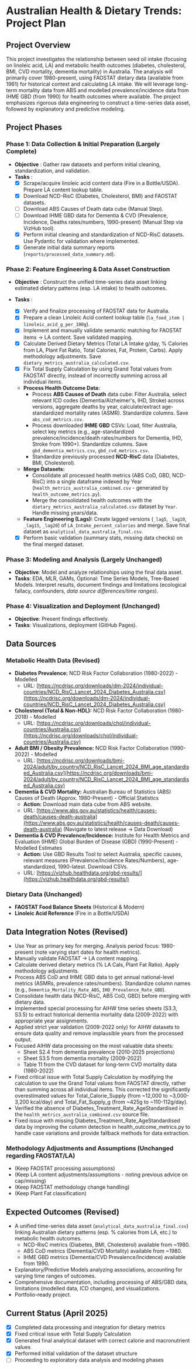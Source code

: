 # Australian Health & Dietary Trends: Project Plan

## Project Overview

This project investigates the relationship between seed oil intake (focusing on linoleic acid, LA) and metabolic health outcomes (diabetes, cholesterol, BMI, CVD mortality, dementia mortality) in Australia. The analysis will primarily cover 1980-present, using FAOSTAT dietary data (available from 1961) for historical context and calculating LA intake. We will leverage long-term mortality data from ABS and modelled prevalence/incidence data from IHME GBD (from 1990) for health outcomes where available. The project emphasizes rigorous data engineering to construct a time-series data asset, followed by explanatory and predictive modeling.

## Project Phases

### Phase 1: Data Collection & Initial Preparation (Largely Complete)

* **Objective** : Gather raw datasets and perform initial cleaning, standardization, and validation.
* **Tasks** :
  * [X] Scrape/acquire linoleic acid content data (Fire in a Bottle/USDA). Prepare LA content lookup table.
  * [X] Download NCD-RisC (Diabetes, Cholesterol, BMI) and FAOSTAT datasets.
  * [ ] Download ABS Causes of Death data cube (Manual Step).
  * [ ] Download IHME GBD data for Dementia & CVD (Prevalence, Incidence, Deaths rates/numbers, 1990-present) (Manual Step via VizHub tool).
  * [X] Perform initial cleaning and standardization of NCD-RisC datasets. Use Pydantic for validation where implemented.
  * [X] Generate initial data summary reports (`reports/processed_data_summary.md`).

### Phase 2: Feature Engineering & Data Asset Construction

* **Objective** : Construct the unified time-series data asset linking estimated dietary patterns (esp. LA intake) to health outcomes.
* **Tasks** :

  * [X] Verify and finalize processing of FAOSTAT data for Australia.
  * [X] Prepare a clean Linoleic Acid content lookup table (`la_food_item | linoleic_acid_g_per_100g`).
  * [X] Implement and manually validate semantic matching for FAOSTAT items -> LA content. Save validated mapping.
  * [X] Calculate Derived Dietary Metrics (Total LA Intake g/day, % Calories from LA, Plant Fat Ratio, Total Calories, Fat, Protein, Carbs). Apply methodology adjustments. Save `dietary_metrics_australia_calculated.csv`.
  * [X] Fix Total Supply Calculation by using Grand Total values from FAOSTAT directly, instead of incorrectly summing across all individual items.

  * **Process Health Outcome Data:**
    * Process **ABS Causes of Death** data cube: Filter Australia, select relevant ICD codes (Dementia/Alzheimer's, IHD, Stroke) across versions, aggregate deaths by year, calculate/extract age-standardized mortality rates (ASMR). Standardize columns. Save `abs_cod_metrics.csv`.
    * Process downloaded **IHME GBD** CSVs: Load, filter Australia, select key metrics (e.g., age-standardized prevalence/incidence/death rates/numbers for Dementia, IHD, Stroke from 1990+). Standardize columns. Save `gbd_dementia_metrics.csv`, `gbd_cvd_metrics.csv`.
    * Standardize previously processed **NCD-RisC** data (Diabetes, BMI, Cholesterol).
  * **Merge Datasets:**
    * Consolidate all processed health metrics (ABS CoD, GBD, NCD-RisC) into a single dataframe indexed by Year (`health_metrics_australia_combined.csv` - generated by `health_outcome_metrics.py`).
    * Merge the consolidated health outcomes with the `dietary_metrics_australia_calculated.csv` dataset by `Year`. Handle missing years/data.
  * **Feature Engineering (Lags):** Create lagged versions (`_lag5`, `_lag10`, `_lag15`, `_lag20`) of `LA_Intake_percent_calories` and merge. Save final dataset as `analytical_data_australia_final.csv`.
  * [X] Perform basic validation (summary stats, missing data checks) on the final merged dataset.

### Phase 3: Modeling and Analysis (Largely Unchanged)

* **Objective**: Model and analyze relationships using the final data asset.
* **Tasks**: EDA, MLR, GAMs, Optional: Time Series Models, Tree-Based Models. Interpret results, document findings and limitations (ecological fallacy, confounders, *data source differences/time ranges*).

### Phase 4: Visualization and Deployment (Unchanged)

* **Objective**: Present findings effectively.
* **Tasks**: Visualizations, deployment (GitHub Pages).

## Data Sources

### Metabolic Health Data (Revised)

* **Diabetes Prevalence:** NCD Risk Factor Collaboration (1980-2022) - Modelled
  * URL: [https://ncdrisc.org/downloads/dm-2024/individual-countries/NCD_RisC_Lancet_2024_Diabetes_Australia.csv](https://ncdrisc.org/downloads/dm-2024/individual-countries/NCD_RisC_Lancet_2024_Diabetes_Australia.csv)
* **Cholesterol (Total & Non-HDL):** NCD Risk Factor Collaboration (1980-2018) - Modelled
  * URL: [https://ncdrisc.org/downloads/chol/individual-countries/Australia.csv](https://ncdrisc.org/downloads/chol/individual-countries/Australia.csv)
* **Adult BMI / Obesity Prevalence:** NCD Risk Factor Collaboration (1990-2022) - Modelled
  * URL: [https://ncdrisc.org/downloads/bmi-2024/adult/by_country/NCD_RisC_Lancet_2024_BMI_age_standardised_Australia.csv](https://ncdrisc.org/downloads/bmi-2024/adult/by_country/NCD_RisC_Lancet_2024_BMI_age_standardised_Australia.csv)
* **Dementia & CVD Mortality:** Australian Bureau of Statistics (ABS) Causes of Death (Approx. 1980-Present) - Official Statistics
  * **Action:** Download main data cube from ABS website.
  * URL: [https://www.abs.gov.au/statistics/health/causes-death/causes-death-australia](https://www.abs.gov.au/statistics/health/causes-death/causes-death-australia) (Navigate to latest release -> Data Download)
* **Dementia & CVD Prevalence/Incidence:** Institute for Health Metrics and Evaluation (IHME) Global Burden of Disease (GBD) (1990-Present) - Modelled Estimates
  * **Action:** Use GBD Results Tool to select Australia, specific causes, relevant measures (Prevalence/Incidence Rates/Numbers), age-standardized, 1990-latest. Download CSVs.
  * URL: [https://vizhub.healthdata.org/gbd-results/](https://vizhub.healthdata.org/gbd-results/)

### Dietary Data (Unchanged)

* **FAOSTAT Food Balance Sheets** (Historical & Modern)
* **Linoleic Acid Reference** (Fire in a Bottle/USDA)

## Data Integration Notes (Revised)

* Use Year as primary key for merging. Analysis period focus: 1980-present (note varying start dates for health metrics).
* Manually validate FAOSTAT -> LA content mapping.
* Calculate derived dietary metrics (% LA Cals, Plant Fat Ratio). Apply methodology adjustments.
* Process ABS CoD and IHME GBD data to get annual national-level metrics (ASMRs, prevalence rates/numbers). Standardize column names (e.g., `Dementia_Mortality_Rate_ABS`, `IHD_Prevalence_Rate_GBD`).
* Consolidate health data (NCD-RisC, ABS CoD, GBD) before merging with dietary data.
* Implemented special processing for AIHW time series sheets (S3.3, S3.5) to extract historical dementia mortality data (2009-2022) with appropriate year assignments.
* Applied strict year validation (2009-2022 only) for AIHW datasets to ensure data quality and remove implausible years from the processed output.
* Focused AIHW data processing on the most valuable data sheets:
  * Sheet S2.4 from dementia prevalence (2010-2025 projections)
  * Sheet S3.5 from dementia mortality (2009-2022)
  * Table 11 from the CVD dataset for long-term CVD mortality data (1980-2022)
* Fixed critical issue with Total Supply Calculation by modifying the calculation to use the Grand Total values from FAOSTAT directly, rather than summing across all individual items. This corrected the significantly overestimated values for Total_Calorie_Supply (from ~12,000 to ~3,000-3,200 kcal/day) and Total_Fat_Supply_g (from ~425g to ~110-112g/day).
* Verified the absence of Diabetes_Treatment_Rate_AgeStandardised in the `health_metrics_australia_combined.csv` source file.
* Fixed issue with missing Diabetes_Treatment_Rate_AgeStandardised data by improving the column detection in health_outcome_metrics.py to handle case variations and provide fallback methods for data extraction.

### Methodology Adjustments and Assumptions (Unchanged regarding FAOSTAT/LA)

* (Keep FAOSTAT processing assumptions)
* (Keep LA content adjustments/assumptions - noting previous advice on cap/missing)
* (Keep FAOSTAT methodology change handling)
* (Keep Plant Fat classification)

## Expected Outcomes (Revised)

* A unified time-series data asset (`analytical_data_australia_final.csv`) linking Australian dietary patterns (esp. % calories from LA, etc.) to metabolic health outcomes.
  * NCD-RisC metrics (Diabetes, BMI, Cholesterol) available from ~1980.
  * ABS CoD metrics (Dementia/CVD Mortality) available from ~1980.
  * IHME GBD metrics (Dementia/CVD Prevalence/Incidence) available from 1990.
* Explanatory/Predictive Models analyzing associations, accounting for varying time ranges of outcomes.
* Comprehensive documentation, including processing of ABS/GBD data, limitations (modelled data, ICD changes), and visualizations.
* Portfolio-ready project.

## Current Status (April 2025)

* [X] Completed data processing and integration for dietary metrics
* [X] Fixed critical issue with Total Supply Calculation
* [X] Generated final analytical dataset with correct calorie and macronutrient values
* [X] Performed initial validation of the dataset structure
* [ ] Proceeding to exploratory data analysis and modeling phases
